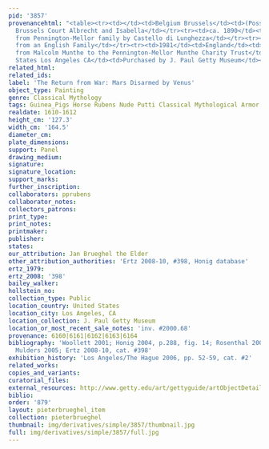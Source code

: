 ```yaml
---
pid: '3857'
provenancehtml: "<table><tr><td></td><td>Belgium Brussels</td><td>(Possibly) from
  Brussels Court Albrecht and Isabella</td></tr><tr><td>ca. 1890</td><td>England London</td><td>Acquired
  from Pennington-Mellor family by Castello di Lunghezza</td></tr><tr><td>1911</td><td>England</td><td>Taken
  from an English Family</td></tr><tr><td>1981</td><td>England</td><td>Transferred
  from Malcolm Munthe to the Pennington-Mellor Munthe Charity Trust</td></tr><tr><td>2000</td><td>United
  States Los Angeles CA</td><td>Purchased by J. Paul Getty Museum</td></tr></table>"
related_html:
related_ids:
label: 'The Return from War: Mars Disarmed by Venus'
object_type: Painting
genre: Classical Mythology
tags: Guinea_Pigs Horse Rubens Nude Putti Classical Mythological Armor Cannon Fruit
realdate: 1610-1612
height_cm: '127.3'
width_cm: '164.5'
diameter_cm:
plate_dimensions:
support: Panel
drawing_medium:
signature:
signature_location:
support_marks:
further_inscription:
collaborators: pprubens
collaborator_notes:
collectors_patrons:
print_type:
print_notes:
printmaker:
publisher:
states:
our_attribution: Jan Brueghel the Elder
other_attribution_authorities: 'Ertz 2008-10, #398, Honig database'
ertz_1979:
ertz_2008: '398'
bailey_walker:
hollstein_no:
collection_type: Public
location_country: United States
location_city: Los Angeles, CA
location_collection: J. Paul Getty Museum
location_or_most_recent_sale_notes: 'inv. #2000.68'
provenance: 6160|6161|6162|6163|6164
bibliography: 'Woollett 2001; Honig 2004, p.288, fig. 14; Rosenthal 2005, 73-75; Van
  Mulders 2005; Ertz 2008-10, cat. #398'
exhibition_history: 'Los Angeles/The Hague 2006, pp. 52-59, cat. #2'
related_works:
copies_and_variants:
curatorial_files:
external_resources: http://www.getty.edu/art/gettyguide/artObjectDetails?artobj=140176
biblio:
order: '879'
layout: pieterbrueghel_item
collection: pieterbrueghel
thumbnail: img/derivatives/simple/3857/thumbnail.jpg
full: img/derivatives/simple/3857/full.jpg
---
```

